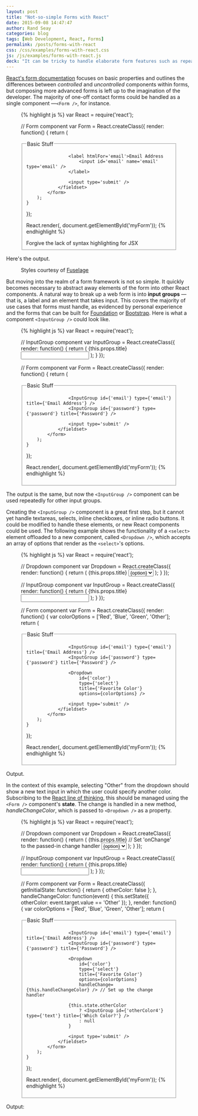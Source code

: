 ```yaml
---
layout: post
title: "Not-so-simple Forms with React"
date: 2015-09-08 14:47:47
author: Rand Seay
categories: blog
tags: [Web Development, React, Forms]
permalink: /posts/forms-with-react
css: /css/examples/forms-with-react.css
js: /js/examples/forms-with-react.js
deck: "It can be tricky to handle elaborate form features such as repeatable sections and context-sensitive hiding or showing. Here is one approach using React."
---
```


[React's form documentation](https://facebook.github.io/react/docs/forms.html) focuses on basic properties and outlines the differences between *controlled* and *uncontrolled* components within forms, but composing more advanced forms is left up to the imagination of the developer<!--more-->. The majority of one-off contact forms could be handled as a single component &mdash;`<Form />`, for instance.

<figure class='code'>
{% highlight js %}
var React = require('react');

// Form component
var Form = React.createClass({
    render: function() {
        return (
            <form>
                <fieldset>
                    <legend>Basic Stuff</legend>

                    <label htmlFor='email'>Email Address
                        <input id='email' name='email' type='email' />
                    </label>

                    <input type='submit' />
                </fieldset>
            </form>
        );
    }
});

React.render(<Form />, document.getElementById('myForm'));
{% endhighlight %}
<figcaption>Forgive the lack of syntax highlighting for JSX</figcaption>
</figure>

Here's the output.

<figure class='code'>
    <div id='myForm1' class='form-example drop-shadow'></div>
    <figcaption>Styles courtesy of <a href='http://fuselage.skosh.io'>Fuselage</a></figcaption>
</figure>

But moving into the realm of a form framework is not so simple. It quickly becomes necessary to abstract away elements of the form into other React components. A natural way to break up a web form is into **input groups** &mdash;that is, a label and an element that takes input. This covers the majority of use cases that forms must handle, as evidenced by personal experience and the forms that can be built for [Foundation](http://foundation.zurb.com/docs/components/forms.html) or [Bootstrap](http://getbootstrap.com/components/#input-groups). Here is what a component `<InputGroup />` could look like.

<figure class='code'>
{% highlight js %}
var React = require('react');

// InputGroup component
var InputGroup = React.createClass({
    render: function() {
        return (
            <label htmlFor={this.props.id}>{this.props.title}
                <input id={this.props.id} name={this.props.id} type={this.props.type} />
            </label>
        );
    }
});

// Form component
var Form = React.createClass({
    render: function() {
        return (
            <form>
                <fieldset>
                    <legend>Basic Stuff</legend>

                    <InputGroup id={'email'} type={'email'} title={'Email Address'} />
                    <InputGroup id={'password'} type={'password'} title={'Password'} />

                    <input type='submit' />
                </fieldset>
            </form>
        );
    }
});

React.render(<Form />, document.getElementById('myForm'));
{% endhighlight %}
</figure>

The output is the same, but now the `<InputGroup />` component can be used repeatedly for other input groups.

<figure class='code'>
    <div id='myForm2' class='form-example drop-shadow'></div>
</figure>

Creating the `<InputGroup />` component is a great first step, but it cannot yet handle textareas, selects, inline checkboxes, or inline radio buttons. It could be modified to handle these elements, or new React components could be used. The following example shows the functionality of a `<select>` element offloaded to a new component, called `<Dropdown />`, which accepts an array of options that render as the `<select>`'s options.

<figure class='code'>
{% highlight js %}
var React = require('react');

// Dropdown component
var Dropdown = React.createClass({
    render: function() {
        return (
            <label htmlFor={this.props.id}>{this.props.title}
                <select id={this.props.id} name={this.props.id}>
                    {this.props.options.map(function(option, i) {
                        return <option val={option} key={i}>{option}</option>
                    })}
                </select>
            </label>
        );
    }
});

// InputGroup component
var InputGroup = React.createClass({
    render: function() {
        return (
            <label htmlFor={this.props.id}>{this.props.title}
                <input id={this.props.id} name={this.props.id} type={this.props.type} />
            </label>
        );
    }
});

// Form component
var Form = React.createClass({
    render: function() {
        var colorOptions = ['Red', 'Blue', 'Green', 'Other'];
        return (
            <form>
                <fieldset>
                    <legend>Basic Stuff</legend>

                    <InputGroup id={'email'} type={'email'} title={'Email Address'} />
                    <InputGroup id={'password'} type={'password'} title={'Password'} />

                    <Dropdown 
                        id={'color'} 
                        type={'select'} 
                        title={'Favorite Color'} 
                        options={colorOptions} />

                    <input type='submit' />
                </fieldset>
            </form>
        );
    }
});

React.render(<Form />, document.getElementById('myForm'));
{% endhighlight %}
</figure>

Output.

<figure class='code'>
    <div id='myForm3' class='form-example drop-shadow'></div>
</figure>

In the context of this example, selecting "Other" from the dropdown should show a new text input in which the user could specify another color. Subscribing to the [React line of thinking](https://facebook.github.io/react/docs/interactivity-and-dynamic-uis.html#what-components-should-have-state), this should be managed using the `<Form />` component's **state**. The change is handled in a new method, *handleChangeColor*, which is passed to `<Dropdown />` as a property.

<figure class='code'>
{% highlight js %}
var React = require('react');

// Dropdown component
var Dropdown = React.createClass({
    render: function() {
        return (
            <label htmlFor={this.props.id}>{this.props.title}
                // Set 'onChange' to the passed-in change handler
                <select id={this.props.id} name={this.props.id} onChange={this.props.handleChange}>
                    {this.props.options.map(function(option, i) {
                        return <option val={option} key={i}>{option}</option>
                    })}
                </select>
            </label>
        );
    }
});

// InputGroup component
var InputGroup = React.createClass({
    render: function() {
        return (
            <label htmlFor={this.props.id}>{this.props.title}
                <input id={this.props.id} name={this.props.id} type={this.props.type} />
            </label>
        );
    }
});

// Form component
var Form = React.createClass({
    getInitialState: function() {
        return {
            otherColor: false
        };
    },
    handleChangeColor: function(event) {
        this.setState({
            otherColor: event.target.value == 'Other'
        });
    },
    render: function() {
        var colorOptions = ['Red', 'Blue', 'Green', 'Other'];
        return (
            <form>
                <fieldset>
                    <legend>Basic Stuff</legend>

                    <InputGroup id={'email'} type={'email'} title={'Email Address'} />
                    <InputGroup id={'password'} type={'password'} title={'Password'} />

                    <Dropdown 
                        id={'color'} 
                        type={'select'} 
                        title={'Favorite Color'} 
                        options={colorOptions} 
                        handleChange={this.handleChangeColor} /> // Set up the change handler

                    {this.state.otherColor
                        ? <InputGroup id={'otherColor4'} type={'text'} title={'Which Color?'} />
                        : null
                    }

                    <input type='submit' />
                </fieldset>
            </form>
        );
    }
});

React.render(<Form />, document.getElementById('myForm'));
{% endhighlight %}
</figure>

Output:

<figure class='code'>
    <div id='myForm4' class='form-example drop-shadow'></div>
</figure>
